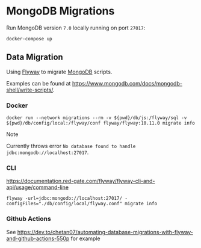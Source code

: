# MongoDB Migrations

Run MongoDB version `7.0` locally running on port `27017`:

```shell
docker-compose up
```

## Data Migration

Using [Flyway](https://documentation.red-gate.com/fd/tutorial-using-mongodb-with-flyway-225609601.html) to migrate [MongoDB](https://documentation.red-gate.com/fd/mongodb-225608320.html) scripts.

Examples can be found at https://www.mongodb.com/docs/mongodb-shell/write-scripts/.

### Docker

```shell
docker run --network migrations --rm -v ${pwd}/db/js:/flyway/sql -v ${pwd}/db/config/local:/flyway/conf flyway/flyway:10.11.0 migrate info
```

> [!NOTE]
> Currently throws error `No database found to handle jdbc:mongodb://localhost:27017`.

### CLI

https://documentation.red-gate.com/flyway/flyway-cli-and-api/usage/command-line

```shell
flyway -url=jdbc:mongodb://localhost:27017/ -configFiles="./db/config/local/flyway.conf" migrate info
```

### Github Actions

See https://dev.to/chetan07/automating-database-migrations-with-flyway-and-github-actions-550p for example
